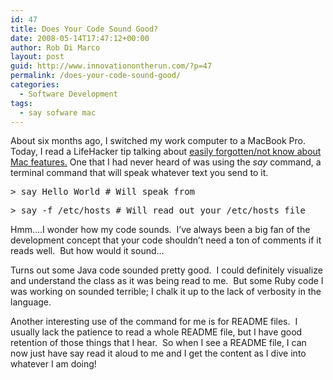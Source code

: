 ```yaml
---
id: 47
title: Does Your Code Sound Good?
date: 2008-05-14T17:47:12+00:00
author: Rob Di Marco
layout: post
guid: http://www.innovationontherun.com/?p=47
permalink: /does-your-code-sound-good/
categories:
  - Software Development
tags:
  - say sofware mac
---
```

About six months ago, I switched my work computer to a MacBook Pro.&nbsp; Today, I read a LifeHacker tip talking about [easily forgotten/not know about Mac features.](http://lifehacker.com/390226/top-10-things-you-forgot-your-mac-can-do) One that I had never heard of was using the _say_ command, a terminal command that will speak whatever text you send to it.

<pre>&gt; say Hello World # Will speak from</pre>

<pre>&gt; say -f /etc/hosts # Will read out your /etc/hosts file</pre>

Hmm&#8230;.I wonder how my code sounds.&nbsp; I&#8217;ve always been a big fan of the development concept that your code shouldn&#8217;t need a ton of comments if it reads well.&nbsp; But how would it sound&#8230;

Turns out some Java code sounded pretty good.&nbsp; I could definitely visualize and understand the class as it was being read to me.&nbsp; But some Ruby code I was working on sounded terrible; I chalk it up to the lack of verbosity in the language.&nbsp;

Another interesting use of the command for me is for README files.&nbsp; I usually lack the patience to read a whole README file, but I have good retention of those things that I hear.&nbsp; So when I see a README file, I can now just have say read it aloud to me and I get the content as I dive into whatever I am doing!

&nbsp;